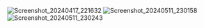 ![Screenshot_20240417_221632](https://github.com/Anuragroyan/Contrator_XML/assets/38952781/eff521e6-9573-4d57-9ad5-8a2e02437bcf)
![Screenshot_20240511_230158](https://github.com/Anuragroyan/Contrator_XML/assets/38952781/f2723fba-f8ff-4bc2-b5cf-1accb3693ac9)
![Screenshot_20240511_230243](https://github.com/Anuragroyan/Contrator_XML/assets/38952781/6f9a635f-8292-4329-8727-d564c0c5e215)
